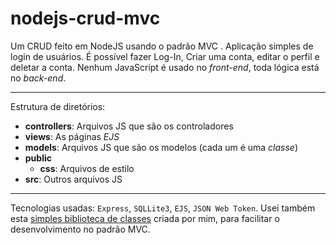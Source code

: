 # nodejs-crud-mvc
Um CRUD feito em NodeJS usando o padrão MVC . 
Aplicação simples de login de usuários. É possível fazer Log-In, Criar uma conta, editar o perfil e deletar a conta. 
Nenhum JavaScript é usado no *front-end*, toda lógica está no *back-end*.

<hr>
Estrutura de diretórios:  

 - **controllers**: Arquivos JS que são os controladores
 - **views**: As páginas *EJS*
 - **models**: Arquivos JS que são os modelos (cada um é uma *classe*)
 - **public**
	 - **css**: Arquivos de estilo
- **src**: Outros arquivos JS

<hr>

Tecnologias usadas: `Express`, `SQLLite3`, `EJS`, `JSON Web Token`. Usei também esta [simples biblioteca de classes](https://github.com/isaqueks/nodejs-mvc)  criada por mim, para facilitar o desenvolvimento no padrão MVC.
